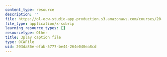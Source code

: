 ```yaml
---
content_type: resource
description: ''
file: https://ol-ocw-studio-app-production.s3.amazonaws.com/courses/20-219-becoming-the-next-bill-nye-writing-and-hosting-the-educational-show-january-iap-2015/203da86eefab5777be44264e040ea8cd_PPhxbP8oSfc.vtt
file_type: application/x-subrip
learning_resource_types: []
resourcetype: Other
title: 3play caption file
type: OCWFile
uid: 203da86e-efab-5777-be44-264e040ea8cd
---
```


